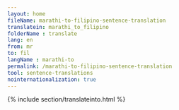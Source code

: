 ```yaml
---
layout: home
fileName: marathi-to-filipino-sentence-translation
translatein: marathi_to_filipino
folderName : translate
lang: en
from: mr
to: fil
langName : marathi-to
permalink: /marathi-to-filipino-sentence-translation
tool: sentence-translations
nointernationalization: true
---
```

{% include section/translateinto.html %}
